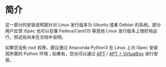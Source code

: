 # 简介

这一部分的安装说明是针对 Linux 发行版本为 Ubuntu 或者 Debian 的系统。部分用户反馈 iSpec 也可以在像 Fedora/CentOS 等其他 Linux 发行版本上很好地运行，但这些尚未在文档中说明。

如果您没有 root 权限，建议通过 Anaconda Python3 在 Linux 上为 iSpec 安装其所需的 Python 环境；如果有，您也可以通过 [APT](./APT.html) / [APT + VirtualEnv](./APT+VirtualEnv.html) 进行安装。
